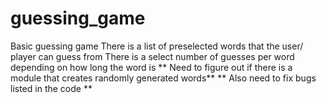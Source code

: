# guessing_game
Basic guessing game
There is a list of preselected words that the user/ player can guess from 
There is a select number of guesses per word depending on how long the word is 
** Need to figure out if there is a module that creates randomly generated words** 
** Also need to fix bugs listed in the code ** 
